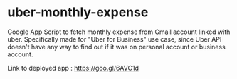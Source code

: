 # uber-monthly-expense
Google App Script to fetch monthly expense from Gmail account linked with uber. Specifically made for "Uber for Business" use case, since Uber API doesn't have any way to find out if it was on personal account or business account.

Link to deployed app : https://goo.gl/6AVC1d

